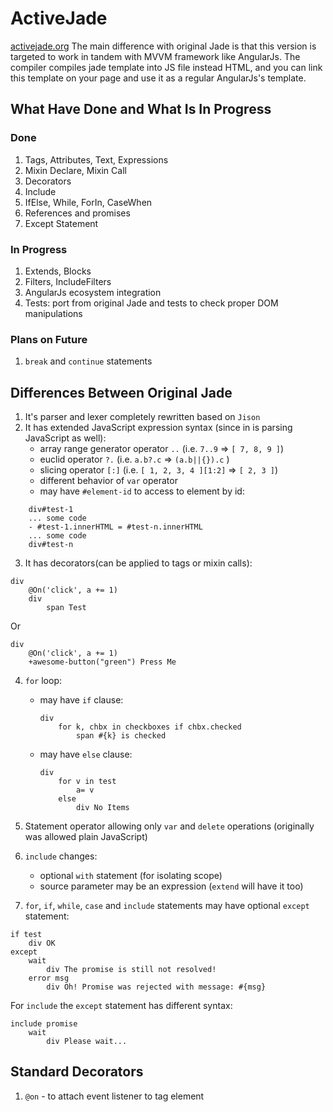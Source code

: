 # ActiveJade
[activejade.org](http://www.activejade.org)
The main difference with original Jade is that this version is targeted to work in tandem with MVVM framework like AngularJs.
The compiler compiles jade template into JS file instead HTML, and you can link this template on your page and use it as a regular AngularJs's template.

## What Have Done and What Is In Progress

### Done
1. Tags, Attributes, Text, Expressions
2. Mixin Declare, Mixin Call
3. Decorators
4. Include
5. IfElse, While, ForIn, CaseWhen
6. References and promises
7. Except Statement

### In Progress
1. Extends, Blocks
2. Filters, IncludeFilters
3. AngularJs ecosystem integration
4. Tests: port from original Jade and tests to check proper DOM manipulations

### Plans on Future
1. `break` and `continue` statements

## Differences Between Original Jade
1. It's parser and lexer completely rewritten based on `Jison`
2. It has extended JavaScript expression syntax (since in is parsing JavaScript as well):
    * array range generator operator `..` (i.e. `7..9` => `[ 7, 8, 9 ]`)
    * euclid operator `?.` (i.e. `a.b?.c` => `(a.b||{}).c` )
    * slicing operator `[:]` (i.e. `[ 1, 2, 3, 4 ][1:2]` => `[ 2, 3 ]`)
    * different behavior of `var` operator
    * may have `#element-id` to access to element by id:
```
	div#test-1
	... some code
	- #test-1.innerHTML = #test-n.innerHTML
	... some code
	div#test-n
```
3. It has decorators(can be applied to tags or mixin calls):
```
div
    @On('click', a += 1)
    div
        span Test
```
Or
```
div
    @On('click', a += 1)
    +awesome-button("green") Press Me
```
4. `for` loop:
    * may have `if` clause:
		```
		div
			for k, chbx in checkboxes if chbx.checked
				span #{k} is checked
		```
	* may have `else` clause:
		```
		div
			for v in test
				a= v
			else
				div No Items
		```

5. Statement operator allowing only `var` and `delete` operations (originally was allowed plain JavaScript)
6. `include` changes:
    * optional `with` statement (for isolating scope)
    * source parameter may be an expression (`extend` will have it too)
7. `for`, `if`, `while`, `case` and `include` statements may have optional `except` statement:
```
if test
	div OK
except
	wait
		div The promise is still not resolved!
	error msg
		div Oh! Promise was rejected with message: #{msg}
```
For `include` the `except` statement has different syntax:
```
include promise
	wait
		div Please wait...
```

## Standard Decorators
1. `@on` - to attach event listener to tag element
